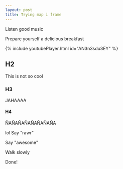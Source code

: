 ```yaml
---
layout: post
title: Trying map i frame
---
```


Listen good music 

Prepare yourself a delicious breakfast

{% include youtubePlayer.html id="AN3n3sdu3EY" %}

## H2

This is not so cool

### H3

JAHAAAA

#### H4

ÑAÑAÑAÑAÑAÑAÑAÑA

lol
Say "rawr"

Say "awesome"

Walk slowly

Done!
